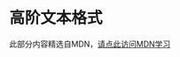 # 高阶文本格式

此部分内容精选自MDN，[请点此访问MDN学习](https://developer.mozilla.org/zh-CN/docs/Learn/HTML/Introduction_to_HTML/Advanced_text_formatting)